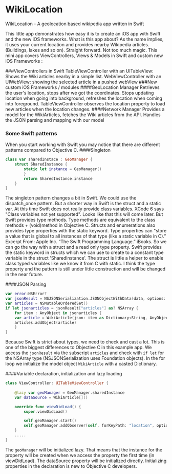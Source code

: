 WikiLocation
============

WikiLocation - A geolocation based wikipedia app written in Swift

This little app demonstrates how easy it is to create an iOS app with Swift and the new iOS frameworks.
What is this app about? As the name implies, it uses your current location and provides nearby Wikipedia articles. (Buildings, lakes and so on). Straight forward. Not too much magic.
This mini app covers ViewControllers, Views & Models in Swift and custom new iOS Frameworks :

###ViewControllers in Swift
TableViewController with an UITableView: Shows the Wiki articles nearby in a simple list.
WebViewController with an UIWebView: showing the selected article in a pushed webView
###New custom iOS Frameworks / modules
####GeoLocation Manager
Retrieves the user's location, stops after we got the coordinates. Stops updating location when going into background, refreshes the location when coming into foreground.
TableViewController observes the location property to load new articles when the location changes.
####Network Manager
Provides a model for the WikiArticles, fetches the Wiki articles from the API. Handles the JSON parsing and mapping with our model

### Some Swift patterns
When you start working with Swift you may notice that there are different patterns compared to Objective C.
####Singleton 
```  Swift
class var sharedInstace : GeoManager {
	struct SharedInstance {
        static let instance = GeoManager()
        }
        return SharedInstance.instance
    }
}
```
The singleton pattern changes a bit in Swift. We could use the dispatch_once pattern. But a shorter way in Swift is the struct and a static var. At this time Swift does not really provide class variables. XCode 6 says "Class variables not yet supported". Looks like that this will come later. But Swift provides type methods. Type methods are equivalent to the class methods + (void)method in Objective C. Structs and enumerations also provides type properties with the static keyword. Type properties can "store a value that is global to all instances of that type (like a static variable in C).” Excerpt From: Apple Inc. “The Swift Programming Language.” iBooks.
So we can go the way with a struct and a read only type property. Swift provides the static keyword in structs which we can use to create to a constant type variable in the struct 'SharedInstance'. The struct is little a helper to enable class typed variables like we know it from C with static. I think the type property and the pattern is still under little construction and will be changed in the near future.

####JSON Parsing 
```  Swift
var error:NSError?
var jsonResult = NSJSONSerialization.JSONObjectWithData(data, options: NSJSONReadingOptions.MutableContainers, error:&error) as Dictionary<String,AnyObject>
var articles = NSMutableOrderedSet()
if let jsonarticles = jsonResult["articles"] as? NSArray {
    for item : AnyObject in jsonarticles {
	var article = WikiArticle(json: item as Dictionary<String, AnyObject>)
    articles.addObject(article)
    }
}
```
Because Swift is strict about types, we need to check and cast a lot. This is one of the biggest differences to Objective C in this example app.
We access the ``jsonResult`` via the subscript ``articles`` and check with ``if let`` for the NSArray type (NSJSONSerialization uses Foundation objects).
In the for loop we initialize the model object ``WikiArticle`` with a casted Dictionary.

####Variable declaration, initialization and lazy loading
```  Swift
class ViewController: UITableViewController {
    
    @lazy var geoManager = GeoManager.sharedInstance
    var dataSource = WikiArticle[]()

	override func viewDidLoad() {
	    super.viewDidLoad()

	    self.geoManager.start()
	    self.geoManager.addObserver(self, forKeyPath: "location", options: NSKeyValueObservingOptions.New, context: nil)
	}
    .....
}
```
The ``geoManager`` will be initialized lazy. That means that the instance for the property will be created when we access the property the first time (in viewDidLoad).
The dataSource property will be initialized directly.
Initializing properties in the declaration is new to Objective C developers.

